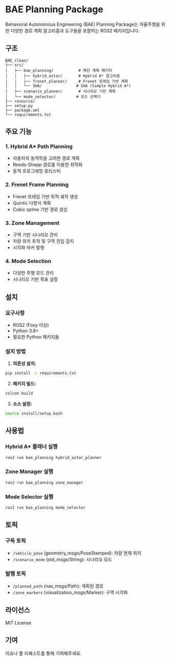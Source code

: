 # BAE Planning Package

Behavioral Autonomous Engineering (BAE) Planning Package는 자율주행을 위한 다양한 경로 계획 알고리즘과 도구들을 포함하는 ROS2 패키지입니다.

## 구조

```
BAE_clean/
├── src/
│   ├── bae_planning/           # 메인 계획 패키지
│   │   ├── hybrid_astar/       # Hybrid A* 알고리즘
│   │   ├── frenet_planner/     # Frenet 프레임 기반 계획
│   │   └── SHA/               # SHA (Simple Hybrid A*)
│   ├── scenario_planner/       # 시나리오 기반 계획
│   └── mode_selector/         # 모드 선택기
├── resource/
├── setup.py
├── package.xml
└── requirements.txt
```

## 주요 기능

### 1. Hybrid A* Path Planning
- 자동차의 동역학을 고려한 경로 계획
- Reeds-Shepp 경로를 이용한 최적화
- 동적 프로그래밍 휴리스틱

### 2. Frenet Frame Planning
- Frenet 프레임 기반 최적 궤적 생성
- Quintic 다항식 계획
- Cubic spline 기반 경로 생성

### 3. Zone Management
- 구역 기반 시나리오 관리
- 차량 위치 추적 및 구역 진입 감지
- 시각화 마커 발행

### 4. Mode Selection
- 다양한 주행 모드 관리
- 시나리오 기반 목표 설정

## 설치

### 요구사항
- ROS2 (Foxy 이상)
- Python 3.8+
- 필요한 Python 패키지들

### 설치 방법

1. **의존성 설치:**
```bash
pip install -r requirements.txt
```

2. **패키지 빌드:**
```bash
colcon build
```

3. **소스 설정:**
```bash
source install/setup.bash
```

## 사용법

### Hybrid A* 플래너 실행
```bash
ros2 run bae_planning hybrid_astar_planner
```

### Zone Manager 실행
```bash
ros2 run bae_planning zone_manager
```

### Mode Selector 실행
```bash
ros2 run bae_planning mode_selector
```

## 토픽

### 구독 토픽
- `/vehicle_pose` (geometry_msgs/PoseStamped): 차량 현재 위치
- `/scenario_mode` (std_msgs/String): 시나리오 모드

### 발행 토픽
- `/planned_path` (nav_msgs/Path): 계획된 경로
- `/zone_markers` (visualization_msgs/Marker): 구역 시각화

## 라이선스

MIT License

## 기여

이슈나 풀 리퀘스트를 통해 기여해주세요. 